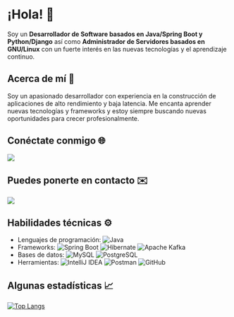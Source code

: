 # ¡Hola! 👋

Soy un **Desarrollador de Software basados en Java/Spring Boot y Python/Django** así como **Administrador de Servidores basados en GNU/Linux** con un fuerte interés en las nuevas tecnologías y el aprendizaje continuo.

## Acerca de mí 🚀

Soy un apasionado desarrollador con experiencia en la construcción de aplicaciones de alto rendimiento y baja latencia. Me encanta aprender nuevas tecnologías y frameworks y estoy siempre buscando nuevas oportunidades para crecer profesionalmente.

## Conéctate conmigo 🌐

[<img src="https://img.shields.io/badge/LinkedIn-0077B5?style=for-the-badge&logo=linkedin&logoColor=white"/>](https://www.linkedin.com/in/antonio-garces-pulles-a670a91b6/)

## Puedes ponerte en contacto ✉️

[<img src="https://img.shields.io/badge/Gmail-D14836?style=for-the-badge&logo=gmail&logoColor=white"/>](mailto:tony.garces89@gmail.com)

## Habilidades técnicas ⚙️

- Lenguajes de programación: ![Java](https://img.shields.io/badge/Java-139BB4?logo=openjdk&logoColor=black&labelColor=white)
- Frameworks: ![Spring Boot](https://img.shields.io/badge/Spring_Boot-green?logo=springboot&labelColor=white) ![Hibernate](https://img.shields.io/badge/Hibernate-white?logo=hibernate&labelColor=black) ![Apache Kafka](https://img.shields.io/badge/Apache_Kafka-black?logo=apachekafka&logoColor=231F20&labelColor=white)
- Bases de datos: ![MySQL](https://img.shields.io/badge/MySQL-139BB4?logo=mysql&logoColor=4479A1&labelColor=white) ![PostgreSQL](https://img.shields.io/badge/PostgreSQL-139BB4?logo=postgresql&logoColor=4479A1&labelColor=white)
- Herramientas: ![IntelliJ IDEA](https://img.shields.io/badge/IntelliJ_IDEA-892CA0?logo=intellijidea&logoColor=black&labelColor=white) ![Postman](https://img.shields.io/badge/Postman-FF6C37?logo=postman&logoColor=FF6C37&labelColor=white) ![GitHub](https://img.shields.io/badge/GitHub-black?logo=github&logoColor=181717&labelColor=white)

## Algunas estadísticas 📈
[![Top Langs](https://github-readme-stats.vercel.app/api/top-langs/?username=tony8901&layout=compact&theme=dark)](https://github.com/anuraghazra/github-readme-stats)


<!--
**tony8901/tony8901** is a ✨ _special_ ✨ repository because its `README.md` (this file) appears on your GitHub profile.

Here are some ideas to get you started:

- 🔭 I’m currently working on ...
- 🌱 I’m currently learning ...
- 👯 I’m looking to collaborate on ...
- 🤔 I’m looking for help with ...
- 💬 Ask me about ...
- 📫 How to reach me: ...
- 😄 Pronouns: ...
- ⚡ Fun fact: ...
-->
